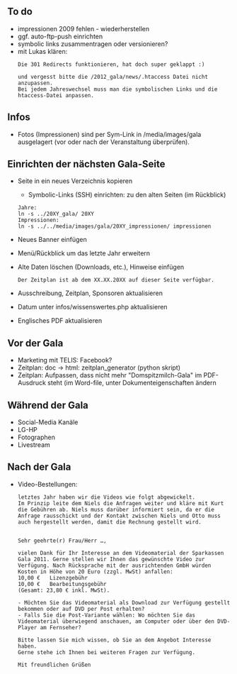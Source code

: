 ## To do
* impressionen 2009 fehlen - wiederherstellen
* ggf. auto-ftp-push einrichten
* symbolic links zusammentragen oder versionieren?
* mit Lukas klären:
	```
	Die 301 Redirects funktionieren, hat doch super geklappt :)

	und vergesst bitte die /2012_gala/news/.htaccess Datei nicht anzupassen.
	Bei jedem Jahreswechsel muss man die symbolischen Links und die htaccess-Datei anpassen.
	```


## Infos
* Fotos (Impressionen) sind per Sym-Link in /media/images/gala ausgelagert (vor oder nach der Veranstaltung überprüfen).

## Einrichten der nächsten Gala-Seite
* Seite in ein neues Verzeichnis kopieren
	* Symbolic-Links (SSH) einrichten: zu den alten Seiten (im Rückblick)
	```
	Jahre:
	ln -s ../20XY_gala/ 20XY
	Impressionen:
	ln -s ../../media/images/gala/20XY_impressionen/ impressionen
	```
* Neues Banner einfügen
* Menü/Rückblick um das letzte Jahr erweitern
* Alte Daten löschen (Downloads, etc.), Hinweise einfügen

	```
	Der Zeitplan ist ab dem XX.XX.20XX auf dieser Seite verfügbar.
	```
* Ausschreibung, Zeitplan, Sponsoren aktualisieren
* Datum unter infos/wissenswertes.php aktualisieren
* Englisches PDF aktualisieren

## Vor der Gala
* Marketing mit TELIS: Facebook?
* Zeitplan: doc -> html: zeitplan_generator (python skript)
* Zeitplan: Aufpassen, dass nicht mehr "Domspitzmilch-Gala" im PDF-Ausdruck steht (im Word-file, unter Dokumenteigenschaften ändern

## Während der Gala
* Social-Media Kanäle
* LG-HP
* Fotographen
* Livestream

## Nach der Gala
* Video-Bestellungen:
	```
	letztes Jahr haben wir die Videos wie folgt abgewickelt. 
	Im Prinzip leite dem Niels die Anfragen weiter und kläre mit Kurt die Gebühren ab. Niels muss darüber informiert sein, da er die Anfrage rausschickt und der Kontakt zwischen Niels und Otto muss auch hergestellt werden, damit die Rechnung gestellt wird.


	Sehr geehrte(r) Frau/Herr …,

	vielen Dank für Ihr Interesse an dem Videomaterial der Sparkassen Gala 2011. Gerne stellen wir Ihnen das gewünschte Video zur Verfügung. Nach Rücksprache mit der ausrichtenden GmbH würden Kosten in Höhe von 20 Euro (zzgl. MwSt) anfallen:
	10,00 €   Lizenzgebühr
	10,00 €   Bearbeitungsgebühr
	(Gesamt: 23,80 € inkl. MwSt).

	- Möchten Sie das Videomaterial als Download zur Verfügung gestellt bekommen oder auf DVD per Post erhalten?
	- Falls Sie die Post-Variante wählen: Wo möchten Sie das Videomaterial überwiegend anschauen, am Computer oder über den DVD-Player am Fernseher?

	Bitte lassen Sie mich wissen, ob Sie an dem Angebot Interesse haben.
	Gerne stehe ich Ihnen bei weiteren Fragen zur Verfügung.

	Mit freundlichen Grüßen
	``` 
